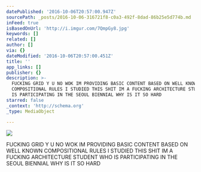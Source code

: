 ```yaml
---
datePublished: '2016-10-06T20:57:00.947Z'
sourcePath: _posts/2016-10-06-316721f8-c0a3-492f-8dad-86b25e5d774b.md
inFeed: true
isBasedOnUrl: 'http://i.imgur.com/7QmpGy8.jpg'
keywords: []
related: []
author: []
via: {}
dateModified: '2016-10-06T20:57:00.451Z'
title: ''
app_links: []
publisher: {}
description: >-
  FUCKING GRID Y U NO WOK IM PROVIDING BASIC CONTENT BASED ON WELL KNOWN
  COMPOSITIONAL RULES I STUDIED THIS SHIT IM A FUCKING ARCHITECTURE STUDENT WHO
  IS PARTICIPATING IN THE SEOUL BIENNIAL WHY IS IT SO HARD 
starred: false
_context: 'http://schema.org'
_type: MediaObject

---
```

![](https://imgflo.herokuapp.com/graph/2b2431f8e7ba7b0/3e9ffebc4f348c3cf5200876002a1284/noop.jpg?input=http%3A%2F%2Fi.imgur.com%2F7QmpGy8.jpg)

FUCKING GRID Y U NO WOK IM PROVIDING BASIC CONTENT BASED ON WELL KNOWN COMPOSITIONAL RULES I STUDIED THIS SHIT IM A FUCKING ARCHITECTURE STUDENT WHO IS PARTICIPATING IN THE SEOUL BIENNIAL WHY IS IT SO HARD